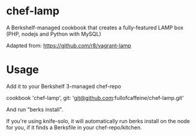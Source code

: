 chef-lamp
===========

A Berkshelf-managed cookbook that creates a fully-featured LAMP box (PHP, nodejs and Python with MySQL)

Adapted from: https://github.com/r8/vagrant-lamp

Usage
=====

Add it to your Berkshelf 3-managed chef-repo

cookbook 'chef-lamp', git: 'git@github.com:fullofcaffeine/chef-lamp.git'

And run "berks install".

If you're using knife-solo, it will automatically run berks install on the node for you, if it finds a Berksfile in your chef-repo/kitchen.

